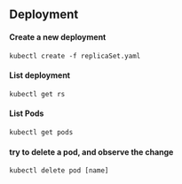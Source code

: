 
## Deployment
#### Create a new deployment
`kubectl create -f replicaSet.yaml`

#### List deployment
`kubectl get rs`

#### List Pods
`kubectl get pods`

#### try to delete a pod, and observe the change
`kubectl delete pod [name]`

